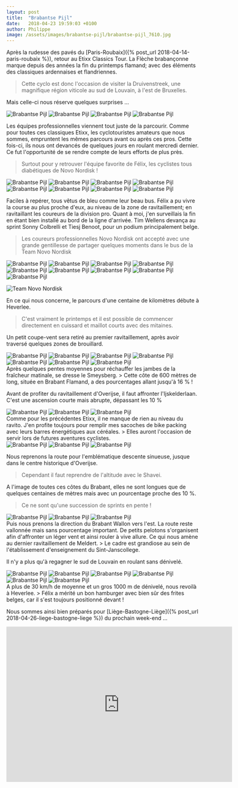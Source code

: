 ```yaml
---
layout: post
title:  "Brabantse Pijl"
date:   2018-04-23 19:59:03 +0100
author: Philippe
image: /assets/images/brabantse-pijl/brabantse-pijl_7610.jpg
---
```

Après la rudesse des pavés du [Paris-Roubaix]({% post_url 2018-04-14-paris-roubaix %})</a>, retour au Etixx Classics Tour.
La Flèche brabançonne marque depuis des années la fin du printemps flamand; avec des éléments des classiques ardennaises et flandriennes.
> Cette cyclo est donc l'occasion de visiter la Druivenstreek, une magnifique région viticole au sud de Louvain, à l'est de Bruxelles.

Mais celle-ci nous réserve quelques surprises ...
<div class="gallery-box">
  <div class="gallery">
<img src="/assets/images/brabantse-pijl/brabantse-pijl_7577.jpg" title="Druivenstreek" alt="Brabantse Pijl" >
<img src="/assets/images/brabantse-pijl/brabantse-pijl_7583.jpg" title="" alt="Brabantse Pijl" >
<img src="/assets/images/brabantse-pijl/brabantse-pijl_7585.jpg" title="" alt="Brabantse Pijl" >
<img src="/assets/images/brabantse-pijl/brabantse-pijl_7587.jpg" title="" alt="Brabantse Pijl" >
</div>
</div>

Les équipes professionnelles viennent tout juste de la parcourir.
Comme pour toutes ces classiques Etixx, les cyclotouristes amateurs que nous sommes, empruntent les mêmes parcours avant ou après ces pros.
Cette fois-ci, ils nous ont devancés de quelques jours en roulant mercredi dernier.
Ce fut l'opportunité de se rendre compte de leurs efforts de plus près.
> Surtout pour y retrouver l'équipe favorite de Félix, les cyclistes tous diabétiques de Novo Nordisk !
<div class="gallery-box">
  <div class="gallery">
<img src="/assets/images/brabantse-pijl/brabantse-pijl_7598.jpg" title="Que de bleu !" alt="Brabantse Pijl" >
<img src="/assets/images/brabantse-pijl/brabantse-pijl_7599.jpg" title="Avec modération !" alt="Brabantse Pijl" >
<img src="/assets/images/brabantse-pijl/brabantse-pijl_7600.jpg" title="Brian Kamstra" alt="Brabantse Pijl" >
<img src="/assets/images/brabantse-pijl/brabantse-pijl_7601.jpg" title="Félix en mode ravitaillement" alt="Brabantse Pijl" >
<img src="/assets/images/brabantse-pijl/brabantse-pijl_7602.jpg" title="" alt="Brabantse Pijl" >
<img src="/assets/images/brabantse-pijl/brabantse-pijl_7603.jpg" title="Galerie chargée !" alt="Brabantse Pijl" >
<img src="/assets/images/brabantse-pijl/brabantse-pijl_7610.jpg" title="Equipe internationale" alt="Brabantse Pijl" >
<img src="/assets/images/brabantse-pijl/brabantse-pijl_7611.jpg" title="" alt="Brabantse Pijl" >
</div>
</div>

Faciles à repérer, tous vêtus de bleu comme leur beau bus.
Félix a pu vivre la course au plus proche d'eux, au niveau de la zone de ravitaillement; en ravitaillant les coureurs de la division pro.
Quant à moi, j'en surveillais la fin en étant bien installé au bord de la ligne d'arrivée.
Tim Wellens devança au sprint Sonny Colbrelli et Tiesj Benoot, pour un podium principalement belge.
> Les coureurs professionnelles Novo Nordisk ont accepté avec une grande gentillesse de partager quelques moments dans le bus de la Team Novo Nordisk
<div class="gallery-box">
  <div class="gallery">
<img src="/assets/images/brabantse-pijl/brabantse-pijl_7604.jpg" title="Andrea Peron" alt="Brabantse Pijl" >
<img src="/assets/images/brabantse-pijl/brabantse-pijl_7605.jpg" title="Team Novo Nordisk" alt="Brabantse Pijl" >
<img src="/assets/images/brabantse-pijl/brabantse-pijl_7607.jpg" title=" Rik van IJzendoorn" alt="Brabantse Pijl" >
<img src="/assets/images/brabantse-pijl/brabantse-pijl_7608.jpg" title="Brian Kamstra" alt="Brabantse Pijl" >
<img src="/assets/images/brabantse-pijl/brabantse-pijl_7609.jpg" title="Charles Planet" alt="Brabantse Pijl" >
<img src="/assets/images/brabantse-pijl/brabantse-pijl_7612.jpg" title="Prêt pour reprendre la route ..." alt="Brabantse Pijl" >
<img src="/assets/images/brabantse-pijl/brabantse-pijl_7614.jpg" title="Tim Wellens vainqueur" alt="Brabantse Pijl" >
<img src="/assets/images/brabantse-pijl/brabantse-pijl_7615.jpg" title="Sonny Colbrelli devance Tiesj Benoot" alt="Brabantse Pijl" >
<img src="/assets/images/brabantse-pijl/brabantse-pijl_7616.jpg" title="" alt="Brabantse Pijl" >
</div>
</div>


![Team Novo Nordisk](/assets/images/brabantse-pijl/brabantse-pijl_7605.jpg)

En ce qui nous concerne, le parcours d'une centaine de kilomètres débute à Heverlee.
> C'est vraiment le printemps et il est possible de commencer directement en cuissard et maillot courts avec des mitaines.

Un petit coupe-vent sera retiré au premier ravitaillement, après avoir traversé quelques zones de brouillard.
<div class="gallery-box">
  <div class="gallery">
<img src="/assets/images/brabantse-pijl/brabantse-pijl_7559.jpg" title="" alt="Brabantse Pijl" >
<img src="/assets/images/brabantse-pijl/brabantse-pijl_7567.jpg" title="" alt="Brabantse Pijl" >
<img src="/assets/images/brabantse-pijl/brabantse-pijl_7568.jpg" title="Café Katusha de départ" alt="Brabantse Pijl" >
<img src="/assets/images/brabantse-pijl/brabantse-pijl_7569.jpg" title="Scan & Ride à Heverlee" alt="Brabantse Pijl" >
<img src="/assets/images/brabantse-pijl/brabantse-pijl_7570.jpg" title="Départ du parcours " alt="Brabantse Pijl" >
<img src="/assets/images/brabantse-pijl/brabantse-pijl_7578.jpg" title="Brouillard ..." alt="Brabantse Pijl" >
<img src="/assets/images/brabantse-pijl/brabantse-pijl_7591.jpg" title="... printanier" alt="Brabantse Pijl" >
</div>
</div>
Après quelques pentes moyennes pour réchauffer les jambes de la fraîcheur matinale, se dresse le Smeysberg.
> Cette côte de 600 mètres de long, située en Brabant Flamand, a des pourcentages allant jusqu'à 16 % !

Avant de profiter du ravitaillement d'Overijse, il faut affronter l'Ijskelderlaan.
C'est une ascension courte mais abrupte, dépassant les 10 %
<div class="gallery-box">
  <div class="gallery">
<img src="/assets/images/brabantse-pijl/brabantse-pijl_7576.jpg" title="Montée bien encadrée ..." alt="Brabantse Pijl" >
<img src="/assets/images/brabantse-pijl/brabantse-pijl_7579.jpg" title="" alt="Brabantse Pijl" >
<img src="/assets/images/brabantse-pijl/brabantse-pijl_7581.jpg" title="" alt="Brabantse Pijl" >
</div>
</div>
Comme pour les précédentes Etixx, il ne manque de rien au niveau du ravito.
J'en profite toujours pour remplir mes sacoches de bike packing avec leurs barres énergétiques aux céréales.
> Elles auront l'occasion de servir lors de futures aventures cyclistes.
<div class="gallery-box">
  <div class="gallery">
<img src="/assets/images/brabantse-pijl/brabantse-pijl_7560.jpg" title="La Révolution !" alt="Brabantse Pijl" >
<img src="/assets/images/brabantse-pijl/brabantse-pijl_7562.jpg" title="Sint-Janscollege" alt="Brabantse Pijl" >
<img src="/assets/images/brabantse-pijl/brabantse-pijl_7563.jpg" title="Premier ravito" alt="Brabantse Pijl" >
</div>
</div>

Nous reprenons la route pour l'emblématique descente sinueuse, jusque dans le centre historique d'Overijse.
> Cependant il faut reprendre de l'altitude avec le Shavei.

A l'image de toutes ces côtes du Brabant, elles ne sont longues que de quelques centaines de mètres mais avec un pourcentage proche des 10 %.
> Ce ne sont qu'une succession de sprints en pente !
<div class="gallery-box">
  <div class="gallery">
<img src="/assets/images/brabantse-pijl/brabantse-pijl_7584.jpg" title="" alt="Brabantse Pijl" >
<img src="/assets/images/brabantse-pijl/brabantse-pijl_7588.jpg" title="Pour cyclistes naufragés !" alt="Brabantse Pijl" >
<img src="/assets/images/brabantse-pijl/brabantse-pijl_7590.jpg" title="" alt="Brabantse Pijl" >
</div>
</div>
Puis nous prenons la direction du Brabant Wallon vers l'est.
La route reste vallonnée mais sans pourcentage important.
De petits pelotons s'organisent afin d'affronter un léger vent et ainsi rouler à vive allure.
Ce qui nous amène au dernier ravitaillement de Meldert.
> Le cadre est grandiose au sein de l'établissement d'enseignement du Sint-Janscollege.

Il n'y a plus qu'à regagner le sud de Louvain en roulant sans dénivelé.
<div class="gallery-box">
  <div class="gallery">
<img src="/assets/images/brabantse-pijl/brabantse-pijl_7564.jpg" title="" alt="Brabantse Pijl" >
<img src="/assets/images/brabantse-pijl/brabantse-pijl_7571.jpg" title="... Wallon" alt="Brabantse Pijl" >
<img src="/assets/images/brabantse-pijl/brabantse-pijl_7572.jpg" title="Novo Nordisk" alt="Brabantse Pijl" >
<img src="/assets/images/brabantse-pijl/brabantse-pijl_7582.jpg" title="Brabant ..." alt="Brabantse Pijl" >
<img src="/assets/images/brabantse-pijl/brabantse-pijl_7586.jpg" title="Two Moulins" alt="Brabantse Pijl" >
<img src="/assets/images/brabantse-pijl/brabantse-pijl_7592.jpg" title="" alt="Brabantse Pijl" >
</div>
</div>
A plus de 30 km/h de moyenne et un gros 1000 m de dénivelé, nous revoilà à Heverlee.
> Félix a mérité un bon hamburger avec bien sûr des frites belges, car il s'est toujours positionné devant !

Nous sommes ainsi bien préparés pour [Liège-Bastogne-Liège]({% post_url 2018-04-26-liege-bastogne-liege %}) du prochain week-end ...


<center><iframe src="https://www.strava.com/activities/1507817156/embed/ea778d4a3fbdc857d0d4537447b7f5884b313438" width="590" height="405" frameborder="0" scrolling="no"></iframe></center>